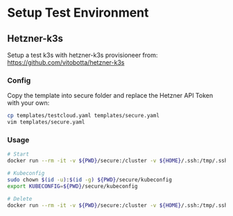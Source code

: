 # Setup Test Environment

## Hetzner-k3s

Setup a test k3s with hetzner-k3s provisioneer from: <https://github.com/vitobotta/hetzner-k3s>

### Config

Copy the template into secure folder and replace the Hetzner API Token with your own:

```bash
cp templates/testcloud.yaml templates/secure.yaml
vim templates/secure.yaml
```

### Usage

```bash
# Start
docker run --rm -it -v ${PWD}/secure:/cluster -v ${HOME}/.ssh:/tmp/.ssh vitobotta/hetzner-k3s:v0.4.3 create-cluster --config-file /cluster/testcloud.yaml

# Kubeconfig
sudo chown $(id -u):$(id -g) ${PWD}/secure/kubeconfig
export KUBECONFIG=${PWD}/secure/kubeconfig

# Delete
docker run --rm -it -v ${PWD}/secure:/cluster -v ${HOME}/.ssh:/tmp/.ssh vitobotta/hetzner-k3s:v0.4.3 delete-cluster --config-file /cluster/testcloud.yaml
```
